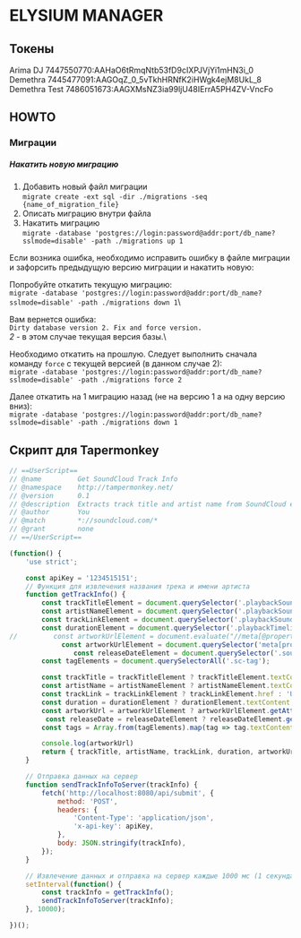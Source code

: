 
# ELYSIUM MANAGER

## Токены

Arima DJ  7447550770:AAHaO6tRmqNtb53fD9cIXPJVjYi1mHN3i_0 
Demethra 7445477091:AAGOqZ_0_5vTkhHRNfK2iHWgk4ejM8UkL_8
Demethra Test 7486051673:AAGXMsNZ3ia99ljU48IErrA5PH4ZV-VncFo

## HOWTO
### Миграции

##### Накатить новую миграцию

1. Добавить новый файл миграции\
   `migrate create -ext sql -dir ./migrations -seq {name_of_migration_file} `
2. Описать миграцию внутри файла
3. Накатить миграцию\
   `migrate -database 'postgres://login:password@addr:port/db_name?sslmode=disable' -path ./migrations up 1`

Если возника ошибка, необходимо исправить ошибку в файле миграции и зафорсить предыдущую версию миграции и накатить новую:

Попробуйте откатить текущую миграцию:\
`migrate -database 'postgres://login:password@addr:port/db_name?sslmode=disable' -path ./migrations down 1`\

Вам вернется ошибка:\
`Dirty database version 2. Fix and force version.`\
*2* - в этом случае текущая версия базы.\

Необходимо откатить на прошлую. Следует выполнить сначала команду `force` с  текущей версией (в данном случае 2):\
`migrate -database 'postgres://login:password@addr:port/db_name?sslmode=disable' -path ./migrations force 2`


Далее откатить на 1 миграцию назад (не на версию 1 а на одну версию вниз):\
`migrate -database 'postgres://login:password@addr:port/db_name?sslmode=disable' -path ./migrations down 1`

## Скрипт для Tapermonkey
    
```javascript
// ==UserScript==
// @name         Get SoundCloud Track Info
// @namespace    http://tampermonkey.net/
// @version      0.1
// @description  Extracts track title and artist name from SoundCloud every second and sends it to a server
// @author       You
// @match        *://soundcloud.com/*
// @grant        none
// ==/UserScript==

(function() {
    'use strict';

    const apiKey = '1234515151';
    // Функция для извлечения названия трека и имени артиста
    function getTrackInfo() {
        const trackTitleElement = document.querySelector('.playbackSoundBadge__titleLink span');
        const artistNameElement = document.querySelector('.playbackSoundBadge__lightLink');
        const trackLinkElement = document.querySelector('.playbackSoundBadge__titleLink');
        const durationElement = document.querySelector('.playbackTimeline__duration span[aria-hidden="true"]');
//         const artworkUrlElement = document.evaluate("//meta[@property='og:image']/@content", document, null, XPathResult.FIRST_ORDERED_NODE_TYPE, null).singleNodeValue;/
             const artworkUrlElement = document.querySelector('meta[property="og:image"]');
                const releaseDateElement = document.querySelector('.soundTitle__uploadTime span[datetime]');
        const tagElements = document.querySelectorAll('.sc-tag');

        const trackTitle = trackTitleElement ? trackTitleElement.textContent : 'Unknown';
        const artistName = artistNameElement ? artistNameElement.textContent : 'Unknown';
        const trackLink = trackLinkElement ? trackLinkElement.href : 'Unknown';
        const duration = durationElement ? durationElement.textContent.trim() : '05:31';
        const artworkUrl = artworkUrlElement ? artworkUrlElement.getAttribute('content') : '';
         const releaseDate = releaseDateElement ? releaseDateElement.getAttribute('datetime') : '';
        const tags = Array.from(tagElements).map(tag => tag.textContent.trim());

        console.log(artworkUrl)
        return { trackTitle, artistName, trackLink, duration, artworkUrl, releaseDate, tags};
    }

    // Отправка данных на сервер
    function sendTrackInfoToServer(trackInfo) {
        fetch('http://localhost:8080/api/submit', {
            method: 'POST',
            headers: {
                'Content-Type': 'application/json',
                'x-api-key': apiKey,
            },
            body: JSON.stringify(trackInfo),
        });
    }

    // Извлечение данных и отправка на сервер каждые 1000 мс (1 секунда)
    setInterval(function() {
        const trackInfo = getTrackInfo();
        sendTrackInfoToServer(trackInfo);
    }, 10000);

})();
```